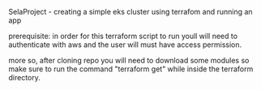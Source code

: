 SelaProject - creating a simple eks cluster using terrafom and running an app

prerequisite:
in order for this terraform script to run youll will need to authenticate with aws
and the user will must have access permission.

more so, after cloning repo you will need to download some modules so make sure
to run the command "terraform get" while inside the terraform directory.

